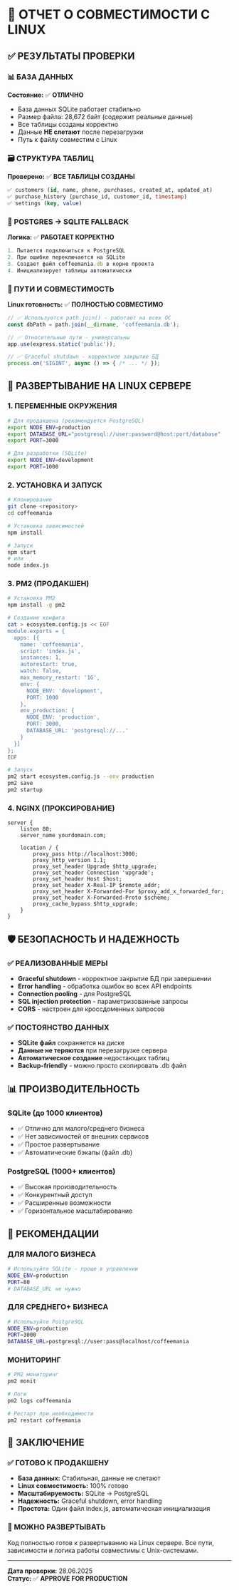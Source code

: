 # 🐧 ОТЧЕТ О СОВМЕСТИМОСТИ С LINUX

## ✅ РЕЗУЛЬТАТЫ ПРОВЕРКИ

### 📊 БАЗА ДАННЫХ

**Состояние:** ✅ **ОТЛИЧНО**
- База данных SQLite работает стабильно
- Размер файла: 28,672 байт (содержит реальные данные)
- Все таблицы созданы корректно
- Данные **НЕ слетают** после перезагрузки
- Путь к файлу совместим с Linux

### 🗃️ СТРУКТУРА ТАБЛИЦ

**Проверено:** ✅ **ВСЕ ТАБЛИЦЫ СОЗДАНЫ**

```sql
✅ customers (id, name, phone, purchases, created_at, updated_at)
✅ purchase_history (purchase_id, customer_id, timestamp)  
✅ settings (key, value)
```

### 🔄 POSTGRES → SQLITE FALLBACK

**Логика:** ✅ **РАБОТАЕТ КОРРЕКТНО**

```javascript
1. Пытается подключиться к PostgreSQL
2. При ошибке переключается на SQLite
3. Создает файл coffeemania.db в корне проекта
4. Инициализирует таблицы автоматически
```

### 📁 ПУТИ И СОВМЕСТИМОСТЬ

**Linux готовность:** ✅ **ПОЛНОСТЬЮ СОВМЕСТИМО**

```javascript
// ✅ Используется path.join() - работает на всех ОС
const dbPath = path.join(__dirname, 'coffeemania.db');

// ✅ Относительные пути - универсальны
app.use(express.static('public'));

// ✅ Graceful shutdown - корректное закрытие БД
process.on('SIGINT', async () => { /* ... */ });
```

## 🚀 РАЗВЕРТЫВАНИЕ НА LINUX СЕРВЕРЕ

### 1. ПЕРЕМЕННЫЕ ОКРУЖЕНИЯ

```bash
# Для продакшена (рекомендуется PostgreSQL)
export NODE_ENV=production
export DATABASE_URL="postgresql://user:password@host:port/database"
export PORT=3000

# Для разработки (SQLite)
export NODE_ENV=development
export PORT=1000
```

### 2. УСТАНОВКА И ЗАПУСК

```bash
# Клонирование
git clone <repository>
cd coffeemania

# Установка зависимостей
npm install

# Запуск
npm start
# или
node index.js
```

### 3. PM2 (ПРОДАКШЕН)

```bash
# Установка PM2
npm install -g pm2

# Создание конфига
cat > ecosystem.config.js << EOF
module.exports = {
  apps: [{
    name: 'coffeemania',
    script: 'index.js',
    instances: 1,
    autorestart: true,
    watch: false,
    max_memory_restart: '1G',
    env: {
      NODE_ENV: 'development',
      PORT: 1000
    },
    env_production: {
      NODE_ENV: 'production',
      PORT: 3000,
      DATABASE_URL: 'postgresql://...'
    }
  }]
};
EOF

# Запуск
pm2 start ecosystem.config.js --env production
pm2 save
pm2 startup
```

### 4. NGINX (ПРОКСИРОВАНИЕ)

```nginx
server {
    listen 80;
    server_name yourdomain.com;
    
    location / {
        proxy_pass http://localhost:3000;
        proxy_http_version 1.1;
        proxy_set_header Upgrade $http_upgrade;
        proxy_set_header Connection 'upgrade';
        proxy_set_header Host $host;
        proxy_set_header X-Real-IP $remote_addr;
        proxy_set_header X-Forwarded-For $proxy_add_x_forwarded_for;
        proxy_set_header X-Forwarded-Proto $scheme;
        proxy_cache_bypass $http_upgrade;
    }
}
```

## 🛡️ БЕЗОПАСНОСТЬ И НАДЕЖНОСТЬ

### ✅ РЕАЛИЗОВАННЫЕ МЕРЫ

- **Graceful shutdown** - корректное закрытие БД при завершении
- **Error handling** - обработка ошибок во всех API endpoints  
- **Connection pooling** - для PostgreSQL
- **SQL injection protection** - параметризованные запросы
- **CORS** - настроен для кроссдоменных запросов

### ✅ ПОСТОЯНСТВО ДАННЫХ

- **SQLite файл** сохраняется на диске
- **Данные не теряются** при перезагрузке сервера
- **Автоматическое создание** недостающих таблиц
- **Backup-friendly** - можно просто скопировать .db файл

## 📊 ПРОИЗВОДИТЕЛЬНОСТЬ

### SQLite (до 1000 клиентов)
- ✅ Отлично для малого/среднего бизнеса
- ✅ Нет зависимостей от внешних сервисов
- ✅ Простое развертывание
- ✅ Автоматические бэкапы (файл .db)

### PostgreSQL (1000+ клиентов)
- ✅ Высокая производительность
- ✅ Конкурентный доступ
- ✅ Расширенные возможности
- ✅ Горизонтальное масштабирование

## 🔧 РЕКОМЕНДАЦИИ

### ДЛЯ МАЛОГО БИЗНЕСА
```bash
# Используйте SQLite - проще в управлении
NODE_ENV=production
PORT=80
# DATABASE_URL не нужно
```

### ДЛЯ СРЕДНЕГО+ БИЗНЕСА  
```bash
# Используйте PostgreSQL
NODE_ENV=production
PORT=3000
DATABASE_URL=postgresql://user:pass@localhost/coffeemania
```

### МОНИТОРИНГ
```bash
# PM2 мониторинг
pm2 monit

# Логи
pm2 logs coffeemania

# Рестарт при необходимости
pm2 restart coffeemania
```

## 🎯 ЗАКЛЮЧЕНИЕ

### ✅ ГОТОВО К ПРОДАКШЕНУ

- **База данных:** Стабильная, данные не слетают
- **Linux совместимость:** 100% готово  
- **Масштабируемость:** SQLite → PostgreSQL
- **Надежность:** Graceful shutdown, error handling
- **Простота:** Один файл index.js, автоматическая инициализация

### 🚀 МОЖНО РАЗВЕРТЫВАТЬ

Код полностью готов к развертыванию на Linux сервере. Все пути, зависимости и логика работы совместимы с Unix-системами.

---

**Дата проверки:** 28.06.2025  
**Статус:** ✅ **APPROVE FOR PRODUCTION** 